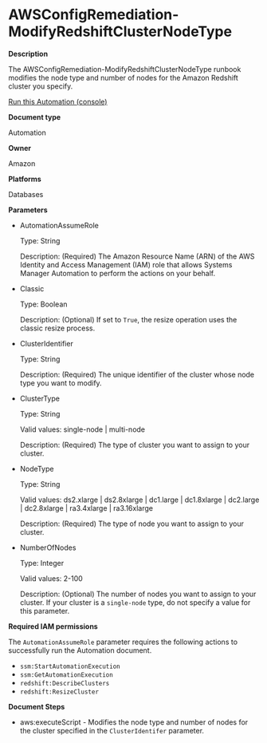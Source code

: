 # AWSConfigRemediation\-ModifyRedshiftClusterNodeType<a name="automation-aws-modify-redshift-cluster-node"></a>

**Description**

The AWSConfigRemediation\-ModifyRedshiftClusterNodeType runbook modifies the node type and number of nodes for the Amazon Redshift cluster you specify\.

[Run this Automation \(console\)](https://console.aws.amazon.com/systems-manager/automation/execute/AWSConfigRemediation-ModifyRedshiftClusterNodeType)

**Document type**

Automation

**Owner**

Amazon

**Platforms**

Databases

**Parameters**
+ AutomationAssumeRole

  Type: String

  Description: \(Required\) The Amazon Resource Name \(ARN\) of the AWS Identity and Access Management \(IAM\) role that allows Systems Manager Automation to perform the actions on your behalf\.
+ Classic

  Type: Boolean

  Description: \(Optional\) If set to `True`, the resize operation uses the classic resize process\.
+ ClusterIdentifier

  Type: String

  Description: \(Required\) The unique identifier of the cluster whose node type you want to modify\.
+ ClusterType

  Type: String

  Valid values: single\-node \| multi\-node

  Description: \(Required\) The type of cluster you want to assign to your cluster\.
+ NodeType

  Type: String

  Valid values: ds2\.xlarge \| ds2\.8xlarge \| dc1\.large \| dc1\.8xlarge \| dc2\.large \| dc2\.8xlarge \| ra3\.4xlarge \| ra3\.16xlarge

  Description: \(Required\) The type of node you want to assign to your cluster\.
+ NumberOfNodes

  Type: Integer

  Valid values: 2\-100

  Description: \(Optional\) The number of nodes you want to assign to your cluster\. If your cluster is a `single-node` type, do not specify a value for this parameter\.

**Required IAM permissions**

The `AutomationAssumeRole` parameter requires the following actions to successfully run the Automation document\.
+ `ssm:StartAutomationExecution`
+ `ssm:GetAutomationExecution`
+ `redshift:DescribeClusters`
+ `redshift:ResizeCluster`

**Document Steps**
+ aws:executeScript \- Modifies the node type and number of nodes for the cluster specified in the `ClusterIdentifer` parameter\.